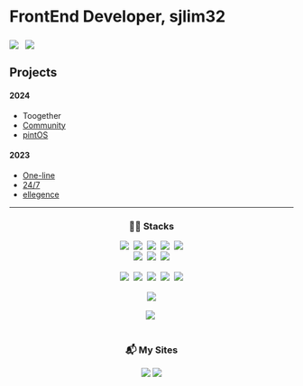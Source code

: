 <h1>FrontEnd Developer, sjlim32</h1>


<div style="display: inline-block;">
<!--   <img src="https://github-readme-stats.vercel.app/api?username=sjlim32&hide=stars,contribs&count_private=true&show_icons=true&&theme=onedark" align="middle" /> &nbsp -->
  <img src="https://github-readme-stats.vercel.app/api/top-langs/?username=sjlim32&layout=compact&hide=c%2B%2B,perl,makefile,Assembly,Shell" align="middle" /> &nbsp
  <img src="http://mazassumnida.wtf/api/v2/generate_badge?boj=sjlim32" align="middle" />
</div>
<br>

## Projects

#### 2024
- <a href="https://github.com/sjlim32/together" style="text-decoration: none;">Toogether</a>
- <a href="https://github.com/sjlim32/community_jungle">Community</a>
- <a href="https://github.com/sjlim32/pintos-kaist">pintOS</a>

#### 2023
- <a href="https://github.com/sjlim32/elice_3rd_project">One-line</a>
- <a href="https://github.com/sjlim32/elice_2nd_project">24/7</a>
- <a href="https://github.com/sjlim32/elice_1st_project">ellegence </a>

---

<h3 align="center"> 👨‍💻 Stacks </h3>
<div align="center">
  <img src="https://img.shields.io/badge/javascript-F7DF1E.svg?style=for-the-badge&logo=javascript&logoColor=20232a" />&nbsp
  <img src="https://img.shields.io/badge/typescript-007ACC.svg?style=for-the-badge&logo=typescript&logoColor=white" />&nbsp
  <img src="https://img.shields.io/badge/react-20232a.svg?style=for-the-badge&logo=react&logoColor=61DAFB" />&nbsp
  <img src="https://img.shields.io/badge/Node.js-339933?style=for-the-badge&logo=Node.js&logoColor=white" />&nbsp
  <img src="https://img.shields.io/badge/express-000000?style=for-the-badge&logo=express&logoColor=white" />
</div>
<div align="center">
  <img src="https://img.shields.io/badge/styled--components-DB7093?style=for-the-badge&logo=styled-components&logoColor=ffd35b" />&nbsp
  <img src="https://img.shields.io/badge/tailwindcss-1daabb.svg?style=for-the-badge&logo=tailwind-css&logoColor=white" />&nbsp
    <img src="https://img.shields.io/badge/bootstrap-7952B3?style=for-the-badge&logo=bootstrap&logoColor=white" />
</div>
<br>

<div align="center">
  <img src="https://img.shields.io/badge/python-3670A0?style=for-the-badge&logo=python&logoColor=ffdd54" />&nbsp
  <img src="https://img.shields.io/badge/flask-000000?style=for-the-badge&logo=flask&logoColor=white" />&nbsp
  <img src="https://img.shields.io/badge/pandas-150458.svg?style=for-the-badge&logo=pandas&logoColor=white" />&nbsp
  <img src="https://img.shields.io/badge/numpy-4d77cf.svg?style=for-the-badge&logo=numpy&logoColor=white" />&nbsp
  <img src="https://img.shields.io/badge/Matplotlib-11557c.svg?style=for-the-badge&logo=Matplotlib&logoColor=white" />
</div>
<br>

<div align="center">
  <img src="https://img.shields.io/badge/c-A8B9CC.svg?style=for-the-badge&logo=c&logoColor=white" />
</div>
<br>

<div align="center">
  <img src="https://img.shields.io/badge/mongoDB-47A248?style=for-the-badge&logo=MongoDB&logoColor=white" />&nbsp
</div>
<br>

<h3 align="center"> 📬 My Sites </h3>
<div align="center">
  <a href="https://velog.io/@sjlim32/posts" target="_blank"><img src="https://img.shields.io/badge/Tech Blog-20C997.svg?style=flat&logo=velog&logoColor=white" /></a>
  <a href="https://www.instagram.com/3z_sjn" target="_blank"><img src="http://img.shields.io/badge/-Instagram-black?style=flat&logo=Instagram" /></a>
</div>
